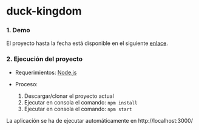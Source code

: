 # duck-kingdom

### 1. Demo
El proyecto hasta la fecha está disponible en el siguiente [enlace](https://duck-kingdom.netlify.app/).

### 2. Ejecución del proyecto
* Requerimientos: [Node.js](https://nodejs.org/es/)
  
* Proceso:
  1. Descargar/clonar el proyecto actual
  2. Ejecutar en consola el comando: ```npm install```
  3. Ejecutar en consola el comando: ```npm start```
 
 La aplicación se ha de ejecutar automáticamente en http://localhost:3000/
